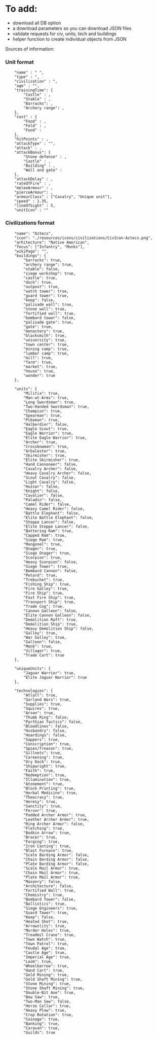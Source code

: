 # To add: #
* download all DB option
* a download parameters so you can download JSON files
* validate requests for civ, units, tech and buildings
* helper function to create individual objects from JSON

Sources of information: 


### Unit format

        "name" : " ",
        "type" : ",
        "civilization" : ", 
        "age" : "",
        "trainingTime": {
            "Castle" : ,
            "Stable" : ,
            "Barracks": ,
            "Archery range": ,
        },
        "cost" : {
            "Food" : , 
            "Fold" : ,
            "Food" : 
        },
        "hitPoints" : ,
        "attackType" : "",
        "attack" : ,
        "attackBonus": {
            "Stone defense" : ,
            "Castle" : ,
            "Building" : ,
            "Wall and gate" : 
        },
        "attackDelay" : ,
        "rateOfFire" : ,
        "meleeArmour" : ,
        "pierceArmour": ,
        "armourClass" : ["Cavalry", "Unique unit"],
        "speed" : 1.35, 
        "lineOfSight" : 5,
        "unitIcon" : ""


### Civilizations format

        "name": "Aztecs", 
        "icon": "./resources/icons/civilizations/CivIcon-Aztecs.png",
        "arhitecture": "Native American", 
        "focus": ["Infantry", "Monks"],
        "wikiPage": "",
        "buildings": {
            "barracks": true,
            "archery range": true,
            "stable": false,
            "siege workshop": true,
            "castle": true,
            "dock": true,
            "outpost": true,
            "watch tower": true,
            "guard tower": true, 
            "keep": false,
            "palisade wall": true,
            "stone wall": true, 
            "fortified wall": true, 
            "bombard tower": false,
            "palisade gate": true, 
            "gate": true,
            "monastery": true,
            "blacksmith": true,
            "university": true,
            "town center": true,
            "mining camp": true,
            "lumber camp": true,
            "mill": true,
            "farm": true,
            "market": true,
            "house": true,
            "wonder": true
        },

        "units": {
            "Militia": true,
            "Man-at-Arms": true,
            "Long Swordsman": true,
            "Two-Handed Swordsman": true,
            "Champion": true,
            "Spearman": true,
            "Pikeman": true,
            "Halberdier": false,
            "Eagle Scout": true, 
            "Eagle Warrior": true,
            "Elite Eagle Warrior": true,
            "Archer": true,
            "Crossbowman": true,
            "Arbalester": true,
            "Skirmisher": true,
            "Elite Skirmisher": true,
            "Hand Cannoneer": false,
            "Cavalry Archer": false,
            "Heavy Cavalry Archer": false,
            "Scout Cavalry": false,
            "Light Cavalry": false,
            "Hussar": false,
            "Knight": false,
            "Cavalier": false,
            "Paladin": false,
            "Camel Rider": false,
            "Heavy Camel Rider": false,
            "Battle Elephant": false, 
            "Elite Battle Elephant": false,
            "Steppe Lancer": false,
            "Elite Steppe Lancer": false,
            "Battering Ram": true,
            "Capped Ram": true,
            "Siege Ram": true,
            "Mangonel": true,
            "Onager": true,
            "Siege Onager": true,
            "Scorpion": true,
            "Heavy Scorpion": false,
            "Siege Tower": true,
            "Bombard Cannon": false,
            "Petard": true,
            "Trebuchet": true,
            "Fishing Ship": true,
            "Fire Galley": true,
            "Fire Ship": true,
            "Fast Fire Ship": true,
            "Transport Ship": true, 
            "Trade Cog": true, 
            "Cannon Galleon": false, 
            "Elite Cannon Galleon": false,
            "Demolition Raft": true, 
            "Demolition Ship": true,
            "Heavy Demolition Ship": false,
            "Galley": true,
            "War Galley": true,
            "Galleon": false,
            "Monk": true,
            "Villager": true,
            "Trade Cart": true
        },

        "uniqueUnits": {
            "Jaguar Warrior": true,
            "Elite Jaguar Warrior": true
        },

        "technologies": {
            "Atlatl": true, 
            "Garland Wars": true,
            "Supplies": true,
            "Squires": true,
            "Arson": true,
            "Thumb Ring": false,
            "Parthian Tactics": false,
            "Bloodlines": false,
            "Husbandry": false,
            "Hoardings": false,
            "Sappers": true,
            "Conscription": true,
            "Spies/Treason": true,
            "Gillnets": true,
            "Careening": true,
            "Dry Dock": true,
            "Shipwright": true,
            "Faith": true,
            "Redemption": true,
            "Illumination": true,
            "Atonement": true,
            "Block Printing": true,
            "Herbal Medicine": true,
            "Theocracy": true,
            "Heresy": true,
            "Sanctity": true,
            "Fervor": true,
            "Padded Archer Armor": true,
            "Leather Archer Armor": true,
            "Ring Archer Armor": false,
            "Fletching": true,
            "Bodkin Arrow": true,
            "Bracer": true,
            "Forging": true,
            "Iron Casting": true,
            "Blast Furnace": true,
            "Scale Barding Armor": false,
            "Chain Barding Armor": false,
            "Plate Barding Armor": false,
            "Scale Mail Armor": true,
            "Chain Mail Armor": true,
            "Plate Mail Armor": true,
            "Masonry": false,
            "Architecture": false,
            "Fortified Wall": true,
            "Chemistry": true,
            "Bombard Tower": false,
            "Ballistics": true,
            "Siege Engineers": true,
            "Guard Tower": true,
            "Keep": false,
            "Heated Shot": true,
            "Arrowslits": true,
            "Murder Holes": true,
            "Treadmil Crane": true,
            "Town Watch": true,
            "Town Patrol": true,
            "Feudal Age": true,
            "Castle Age": true,
            "Imperial Age": true,
            "Loom": true,
            "Wheelbarrow": true,
            "Hand Cart": true,
            "Gold Mining": true,
            "Gold Shaft Mining": true,
            "Stone Mining": true,
            "Stone Shaft Mining": true,
            "Double-Bit Axe": true,
            "Bow Saw": true,
            "Two-Man Saw": false,
            "Horse Collar": true,
            "Heavy Plow": true,
            "Crop Rotation": true,
            "Coinage": true,
            "Banking": true,
            "Caravan": true,
            "Guilds": true 
